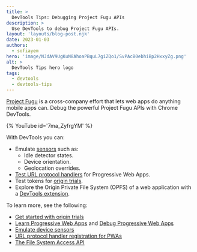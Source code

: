 ```yaml
---
title: >
  DevTools Tips: Debugging Project Fugu APIs
description: >
  Use DevTools to debug Project Fugu APIs.
layout: 'layouts/blog-post.njk'
date: 2023-01-03
authors:
  - sofiayem
hero: 'image/NJdAV9UgKuN8AhoaPBquL7giZQo1/SvPAcB0ebhiBp2HxxyZg.png'
alt: >
  DevTools Tips hero logo
tags:
  - devtools
  - devtools-tips
---
```


[Project Fugu](/blog/fugu-showcase/) is a cross-company effort that lets web apps do anything mobile apps can.
Debug the powerful Project Fugu APIs with Chrome DevTools.

{% YouTube id='7ma_ZyfrgYM' %}

With DevTools you can:

- Emulate [sensors](/docs/devtools/sensors/) such as:
  - Idle detector states.
  - Device orientation.
  - Geolocation overrides.
- [Test URL protocol handlers](/docs/devtools/progressive-web-apps/#test-protocol-handler) for Progressive Web Apps.
- Test tokens for [origin trials](/docs/web-platform/origin-trials/).
- Explore the Origin Private File System (OPFS) of a web application with a [DevTools extension](https://chrome.google.com/webstore/detail/opfs-explorer/acndjpgkpaclldomagafnognkcgjignd).

To learn more, see the following: 

- [Get started with origin trials](/docs/web-platform/origin-trials/)
- [Learn Progressive Web Apps](https://web.dev/learn/pwa/) and [Debug Progressive Web Apps](/docs/devtools/progressive-web-apps/)
- [Emulate device sensors](/docs/devtools/sensors/)
- [URL protocol handler registration for PWAs](/articles/url-protocol-handler/)
- [The File System Access API](/articles/file-system-access/)